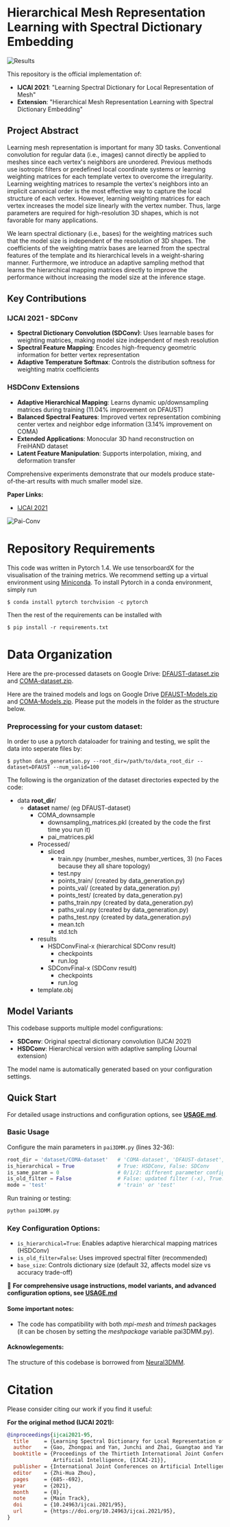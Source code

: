 

# Hierarchical Mesh Representation Learning with Spectral Dictionary Embedding
![Results](images/complexity1.png "Results")

This repository is the official implementation of:
- **IJCAI 2021**: "Learning Spectral Dictionary for Local Representation of Mesh"
- **Extension**: "Hierarchical Mesh Representation Learning with Spectral Dictionary Embedding"

## Project Abstract 
Learning mesh representation is important for many 3D tasks. Conventional convolution for regular data (i.e., images) cannot directly be applied to meshes since each vertex's neighbors are unordered. Previous methods use isotropic filters or predefined local coordinate systems or learning weighting matrices for each template vertex to overcome the irregularity. Learning weighting matrices to resample the vertex's neighbors into an implicit canonical order is the most effective way to capture the local structure of each vertex. However, learning weighting matrices for each vertex increases the model size linearly with the vertex number. Thus, large parameters are required for high-resolution 3D shapes, which is not favorable for many applications. 

We learn spectral dictionary (i.e., bases) for the weighting matrices such that the model size is independent of the resolution of 3D shapes. The coefficients of the weighting matrix bases are learned from the spectral features of the template and its hierarchical levels in a weight-sharing manner. Furthermore, we introduce an adaptive sampling method that learns the hierarchical mapping matrices directly to improve the performance without increasing the model size at the inference stage.

## Key Contributions

### IJCAI 2021 - SDConv
- **Spectral Dictionary Convolution (SDConv)**: Uses learnable bases for weighting matrices, making model size independent of mesh resolution
- **Spectral Feature Mapping**: Encodes high-frequency geometric information for better vertex representation
- **Adaptive Temperature Softmax**: Controls the distribution softness for weighting matrix coefficients

### HSDConv Extensions  
- **Adaptive Hierarchical Mapping**: Learns dynamic up/downsampling matrices during training (11.04% improvement on DFAUST)
- **Balanced Spectral Features**: Improved vertex representation combining center vertex and neighbor edge information (3.14% improvement on COMA)  
- **Extended Applications**: Monocular 3D hand reconstruction on FreiHAND dataset
- **Latent Feature Manipulation**: Supports interpolation, mixing, and deformation transfer

Comprehensive experiments demonstrate that our models produce state-of-the-art results with much smaller model size.

**Paper Links:**
- [IJCAI 2021](https://www.ijcai.org/proceedings/2021/95)

![Pai-Conv](images/pai-gcn.png "Pai-Conv operation")


# Repository Requirements

This code was written in Pytorch 1.4. We use tensorboardX for the visualisation of the training metrics. We recommend setting up a virtual environment using [Miniconda](https://docs.conda.io/en/latest/miniconda.html). To install Pytorch in a conda environment, simply run 

```
$ conda install pytorch torchvision -c pytorch
```

Then the rest of the requirements can be installed with 

```
$ pip install -r requirements.txt
```


# Data Organization

Here are the pre-processed datasets on Google Drive: [DFAUST-dataset.zip](https://drive.google.com/file/d/14UZq9JkDqjLLBiqHkSoIBZpkW6PQ_Xbi/view?usp=sharing) and [COMA-dataset.zip](https://drive.google.com/file/d/1LNhYee-h5_m1RVzguZvT2oPUsJAK28ac/view?usp=sharing). 

Here are the trained models and logs on Google Drive [DFAUST-Models.zip](https://drive.google.com/file/d/1Eq93ZX0uewJZBHuPdNeFmgCm5dl7WjLm/view?usp=sharing) and [COMA-Models.zip](https://drive.google.com/file/d/185hIebXxBDvDezteXDzXfZCdQRODo_Ck/view?usp=sharing). Please put the models in the folder as the structure below. 

### Preprocessing for your custom dataset:

In order to use a pytorch dataloader for training and testing, we split the data into seperate files by:

```
$ python data_generation.py --root_dir=/path/to/data_root_dir --dataset=DFAUST --num_valid=100
```

The following is the organization of the dataset directories expected by the code:


* data **root_dir**/
  * **dataset** name/ (eg DFAUST-dataset)
    * COMA_downsample
      * downsampling_matrices.pkl (created by the code the first time you run it)
      * pai_matrices.pkl
    * Processed/
      * sliced
        * train.npy (number_meshes, number_vertices, 3) (no Faces because they all share topology)
        * test.npy 
        * points_train/ (created by data_generation.py)
        * points_val/ (created by data_generation.py)
        * points_test/ (created by data_generation.py)
        * paths_train.npy (created by data_generation.py)
        * paths_val.npy (created by data_generation.py)
        * paths_test.npy (created by data_generation.py)
        * mean.tch
        * std.tch
    * results
      * HSDConvFinal-x (hierarchical SDConv result)
        * checkpoints
        * run.log
      * SDConvFinal-x (SDConv result)
        * checkpoints
        * run.log
    * template.obj




## Model Variants

This codebase supports multiple model configurations:

- **SDConv**: Original spectral dictionary convolution (IJCAI 2021)
- **HSDConv**: Hierarchical version with adaptive sampling (Journal extension) 

The model name is automatically generated based on your configuration settings.

## Quick Start

For detailed usage instructions and configuration options, see **[USAGE.md](USAGE.md)**.

### Basic Usage

Configure the main parameters in `pai3DMM.py` (lines 32-36):

```python
root_dir = 'dataset/COMA-dataset'   # 'COMA-dataset', 'DFAUST-dataset', or 'MANO-dataset'
is_hierarchical = True              # True: HSDConv, False: SDConv  
is_same_param = 0                   # 0/1/2: different parameter configurations
is_old_filter = False               # False: updated filter (-x), True: original filter
mode = 'test'                       # 'train' or 'test'
```

Run training or testing:
```bash
python pai3DMM.py
```

### Key Configuration Options:
- `is_hierarchical=True`: Enables adaptive hierarchical mapping matrices (HSDConv)
- `is_old_filter=False`: Uses improved spectral filter (recommended)  
- `base_size`: Controls dictionary size (default 32, affects model size vs accuracy trade-off)

📖 **For comprehensive usage instructions, model variants, and advanced configuration options, see [USAGE.md](USAGE.md)**

#### Some important notes:
* The code has compatibility with both _mpi-mesh_ and _trimesh_ packages (it can be chosen by setting the _meshpackage_ variable pai3DMM.py).




#### Acknowlegements:

The structure of this codebase is borrowed from [Neural3DMM](https://github.com/gbouritsas/Neural3DMM).

# Citation

Please consider citing our work if you find it useful:

**For the original method (IJCAI 2021):**
```bibtex
@inproceedings{ijcai2021-95,
  title     = {Learning Spectral Dictionary for Local Representation of Mesh},
  author    = {Gao, Zhongpai and Yan, Junchi and Zhai, Guangtao and Yang, Xiaokang},
  booktitle = {Proceedings of the Thirtieth International Joint Conference on
               Artificial Intelligence, {IJCAI-21}},
  publisher = {International Joint Conferences on Artificial Intelligence Organization},
  editor    = {Zhi-Hua Zhou},
  pages     = {685--692},
  year      = {2021},
  month     = {8},
  note      = {Main Track},
  doi       = {10.24963/ijcai.2021/95},
  url       = {https://doi.org/10.24963/ijcai.2021/95},
}
```